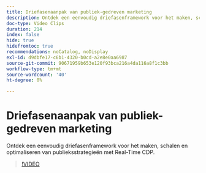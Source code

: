 ```yaml
---
title: Driefasenaanpak van publiek-gedreven marketing
description: Ontdek een eenvoudig driefasenframework voor het maken, schalen en optimaliseren van publieksstrategieën met Real-Time CDP.
doc-type: Video Clips
duration: 214
index: false
hide: true
hidefromtoc: true
recommendations: noCatalog, noDisplay
exl-id: d9dbfe17-c6b1-4320-b0cd-a2e8e0aa6987
source-git-commit: 90671959b653e120f93bca216a4da116a8f1c3bb
workflow-type: tm+mt
source-wordcount: '40'
ht-degree: 0%

---
```


# Driefasenaanpak van publiek-gedreven marketing

Ontdek een eenvoudig driefasenframework voor het maken, schalen en optimaliseren van publieksstrategieën met Real-Time CDP.

<!-- 72_S508_3442517_213_threephased-approach-to-audiencedriven-marketing -->
>[!VIDEO](https://video.tv.adobe.com/v/3458299/?learn=on&enablevpops=true)
